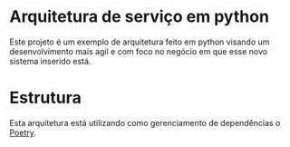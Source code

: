 # Arquitetura de serviço em python

Este projeto é um exemplo de arquitetura feito em python visando um desenvolvimento mais
agil e com foco no negócio em que esse novo sistema inserido está.

# Estrutura
Esta arquitetura está utilizando como gerenciamento de dependências o [Poetry](https://python-poetry.org/docs/).
